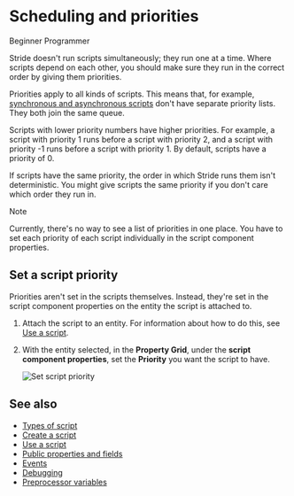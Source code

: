 # Scheduling and priorities

<span class="badge text-bg-primary">Beginner</span>
<span class="badge text-bg-success">Programmer</span>

Stride doesn't run scripts simultaneously; they run one at a time. Where scripts depend on each other, you should make sure they run in the correct order by giving them priorities.

Priorities apply to all kinds of scripts. This means that, for example, [synchronous and asynchronous scripts](types-of-script.md) don't have separate priority lists. They both join the same queue.

Scripts with lower priority numbers have higher priorities. For example, a script with priority 1 runs before a script with priority 2, and a script with priority -1 runs before a script with priority 1. By default, scripts have a priority of 0.

If scripts have the same priority, the order in which Stride runs them isn't deterministic. You might give scripts the same priority if you don't care which order they run in.

> [!Note]
> Currently, there's no way to see a list of priorities in one place. You have to set each priority of each script individually in the script component properties.

## Set a script priority

Priorities aren't set in the scripts themselves. Instead, they're set in the script component properties on the entity the script is attached to.

1. Attach the script to an entity. For information about how to do this, see [Use a script](use-a-script.md).

2. With the entity selected, in the **Property Grid**, under the **script component properties**, set the **Priority** you want the script to have.

    ![Set script priority](media/set-script-priority.png)

## See also

* [Types of script](types-of-script.md)
* [Create a script](create-a-script.md)
* [Use a script](use-a-script.md)
* [Public properties and fields](public-properties-and-fields.md)
* [Events](events.md)
* [Debugging](debugging.md)
* [Preprocessor variables](preprocessor-variables.md)